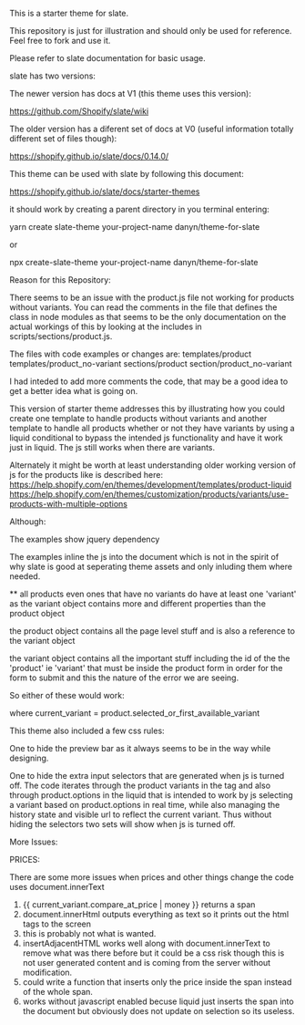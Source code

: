 This is a starter theme for slate.

This repository is just for illustration and should only be used for reference. Feel free to fork and use it.

Please refer to slate documentation for basic usage.

slate has two versions:

The newer version has docs at V1 (this theme uses this version):

https://github.com/Shopify/slate/wiki


The older version has a diferent set of docs at V0 (useful information totally different set of files though):

https://shopify.github.io/slate/docs/0.14.0/

This theme can be used with slate by following this document:

https://shopify.github.io/slate/docs/starter-themes

it should work by creating a parent directory in you terminal entering:

yarn create slate-theme your-project-name danyn/theme-for-slate

or

npx create-slate-theme your-project-name danyn/theme-for-slate

Reason for this Repository:

There seems to be an issue with the product.js file not working for products without variants.  You can read the comments in the file that defines the class in node modules as that seems to be the only documentation on the actual workings of this by looking at the includes in scripts/sections/product.js.

The files with code examples or changes are:
templates/product
templates/product_no-variant
sections/product
section/product_no-variant

I had inteded to add more comments the code, that may be a good idea to get a better idea what is going on.

This version of starter theme addresses this by illustrating how you could create one template to handle products without variants and another template to handle all products whether or not they have variants by using a liquid conditional to bypass the intended js functionality and have it work just in liquid. The js still works when there are variants.

Alternately it might be worth at least understanding older working version of js for the products like is described here:
https://help.shopify.com/en/themes/development/templates/product-liquid
https://help.shopify.com/en/themes/customization/products/variants/use-products-with-multiple-options

Although:

The examples show jquery dependency 

The examples inline the js into the document which is not in the spirit of why slate is good at seperating theme assets and only inluding them where needed.


** all products even ones that have no variants do have at least one 'variant' as the variant object contains more and different properties than the product object

the product object contains all the page level stuff and is also a reference to the variant object

the variant object contains all the important stuff including the id of the the 'product' ie 'variant' that must be inside the product form in order for the form to submit and this the nature of the error we are seeing.

So either of these would work:

<input type="hidden" name="id" value="{{ product.variants.first.id }}"> 

where  current_variant = product.selected_or_first_available_variant
<input type="hidden" name="id" value="{{ current_variant.id }}">


This theme also included a few css rules:
 
 One to hide the preview bar as it always seems to be in the way while designing.
 
 One to hide the extra input selectors that are generated when js is turned off.  The code iterates through the product variants in the <no script> tag and also through product.options in the liquid that is intended to work by js selecting a variant  based on product.options in real time, while also managing the history state and visible url to reflect the current variant. Thus without hiding the selectors two sets will show when js is turned off.

More Issues:

PRICES:

 There are some more issues when prices and other things change the code uses document.innerText

  1. {{ current_variant.compare_at_price | money }} returns a span
  2.  document.innerHtml outputs everything as text so it prints out the html tags to the screen
  3. this is probably not what is wanted.
  4. insertAdjacentHTML works well along with document.innerText to remove what was there before but it could be a css risk though this is not user generated content and is coming from the server without modification.
  5. could write a function that inserts only the price inside the span instead of the whole span.
  6. works without javascript enabled becuse liquid just inserts the span into the document but obviously does not update on selection so its useless.

